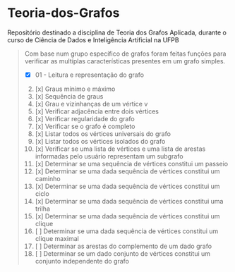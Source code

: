 # Teoria-dos-Grafos
Repositório destinado a disciplina de Teoria dos Grafos Aplicada, durante o curso de Ciência de Dados e Inteligência Artificial na UFPB

> Com base num grupo específico de grafos foram feitas funções para verificar as multíplas características presentes em um grafo simples.
> - [x] 01 - Leitura e representação do grafo
> 02. [x] Graus mínimo e máximo
> 03. [x] Sequência de graus
> 04. [x] Grau e vizinhanças de um vértice v
> 05. [x] Verificar adjacência entre dois vértices
> 06. [x] Verificar regularidade do grafo
> 07. [x] Verificar se o grafo é completo
> 08. [x] Listar todos os vértices universais do grafo
> 09. [x] Listar todos os vértices isolados do grafo
> 10. [x] Verificar se uma lista de vértices e uma lista de arestas informadas pelo usuário representam um subgrafo
> 11. [x] Determinar se uma sequência de vértices constitui um passeio
> 12. [x] Determinar se uma dada sequência de vértices constitui um caminho
> 13. [x] Determinar se uma dada sequência de vértices constitui um ciclo
> 14. [x] Determinar se uma dada sequência de vértices constitui uma trilha
> 15. [x] Determinar se uma dada sequência de vértices constitui um clique
> 16. [ ] Determinar se uma dada sequência de vértices constitui um clique maximal
> 17. [ ] Determinar as arestas do complemento de um dado grafo
> 18. [ ] Determinar se um dado conjunto de vértices constitui um conjunto independente do grafo
